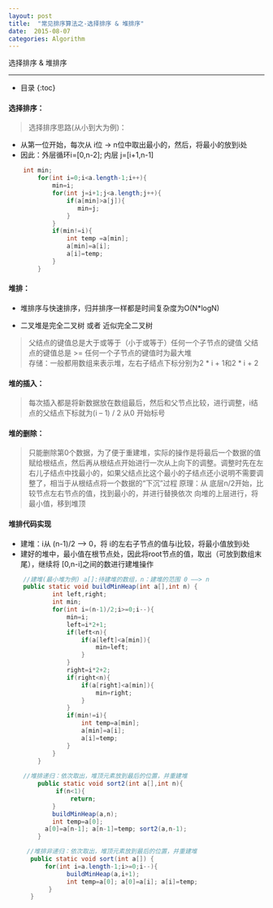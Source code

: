```yaml
---
layout: post
title:  "常见排序算法之-选择排序 & 堆排序"
date:  2015-08-07
categories: Algorithm
---
```


选择排序 & 堆排序

---

- 目录
  {:toc}


#### 选择排序：

> 选择排序思路(从小到大为例)：

- 从第一位开始，每次从 i位 -> n位中取出最小的，然后，将最小的放到i处
- 因此：外层循环i=[0,n-2]; 内层 j=[i+1,n-1]

```java
    int min;
    	for(int i=0;i<a.length-1;i++){
    		min=i;
    		for(int j=i+1;j<a.length;j++){
    			if(a[min]>a[j]){
    			   min=j;	
    			}
    		}
    		if(min!=i){
    			int temp =a[min];
    			a[min]=a[i];
    			a[i]=temp;
    		}
    	}
```

#### 堆排：

- 堆排序与快速排序，归并排序一样都是时间复杂度为O(N*logN) 

- 二叉堆是完全二叉树 或者 近似完全二叉树

> 父结点的键值总是大于或等于（小于或等于）任何一个子节点的键值
> 父结点的键值总是 >= 任何一个子节点的键值时为最大堆	
> 存储：一般都用数组来表示堆，左右子结点下标分别为2 * i + 1和2 * i + 2

#### 堆的插入：

> 每次插入都是将新数据放在数组最后，然后和父节点比较，进行调整，i结点的父结点下标就为(i – 1) / 2 从0 开始标号

#### 堆的删除：

> 只能删除第0个数据，为了便于重建堆，实际的操作是将最后一个数据的值赋给根结点，然后再从根结点开始进行一次从上向下的调整。调整时先在左右儿子结点中找最小的，如果父结点比这个最小的子结点还小说明不需要调整了，相当于从根结点将一个数据的“下沉”过程
原理：从 底层n/2开始，比较节点左右节点的值，找到最小的，并进行替换依次 向堆的上层进行，将最小值，移到堆顶 


#### 堆排代码实现

- 建堆：i从 (n-1)/2 ——>  0，将 i的左右子节点的值与i比较，将最小值放到i处
- 建好的堆中，最小值在根节点处，因此将root节点的值，取出（可放到数组末尾），继续将 [0,n-i]之间的数进行建堆操作

```java
    //建堆(最小堆为例) a[]:待建堆的数组，n：建堆的范围 0 ——> n
    public static void buildMinHeap(int a[],int n) {
    		int left,right;
    		int min;
    		for(int i=(n-1)/2;i>=0;i--){
    			min=i;
    			left=i*2+1;			
    			if(left<n){
    				if(a[left]<a[min]){
    					min=left;
    				}				
    			}
    			right=i*2+2;
    			if(right<n){
    				if(a[right]<a[min]){
    					min=right;
    				}				
    			}
    			if(min!=i){
    				int temp=a[min];
    				a[min]=a[i];
    				a[i]=temp;
    			}
    		}		
    	}
    	
    //堆排递归：依次取出，堆顶元素放到最后的位置，并重建堆
    	public static void sort2(int a[],int n){
    		 if(n<1){
    			 return;
    	  	}
    	  	buildMinHeap(a,n);
    	  	int temp=a[0]; 
          a[0]=a[n-1]; a[n-1]=temp; sort2(a,n-1);		
    	}

     //堆排非递归：依次取出，堆顶元素放到最后的位置，并重建堆
      public static void sort(int a[]) {
    	  for(int i=a.length-1;i>=0;i--){
    		  	buildMinHeap(a,i+1);
    		  	int temp=a[0]; a[0]=a[i]; a[i]=temp;
    	   }			
      }
```
